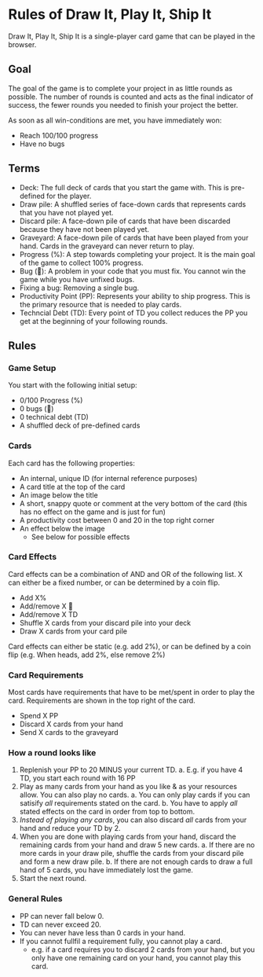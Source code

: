 # Rules of Draw It, Play It, Ship It

Draw It, Play It, Ship It is a single-player card game that can be played in the browser.

## Goal

The goal of the game is to complete your project in as little rounds as possible. The number of rounds is counted and acts as the final indicator of success, the fewer rounds you needed to finish your project the better.

As soon as all win-conditions are met, you have immediately won:

- Reach 100/100 progress
- Have no bugs

## Terms

- Deck: The full deck of cards that you start the game with. This is pre-defined for the player.
- Draw pile: A shuffled series of face-down cards that represents cards that you have not played yet.
- Discard pile: A face-down pile of cards that have been discarded because they have not been played yet.
- Graveyard: A face-down pile of cards that have been played from your hand. Cards in the graveyard can never return to play.
- Progress (%): A step towards completing your project. It is the main goal of the game to collect 100% progress.
- Bug (🐛): A problem in your code that you must fix. You cannot win the game while you have unfixed bugs.
- Fixing a bug: Removing a single bug.
- Productivity Point (PP): Represents your ability to ship progress. This is the primary resource that is needed to play cards.
- Techncial Debt (TD): Every point of TD you collect reduces the PP you get at the beginning of your following rounds.

## Rules

### Game Setup

You start with the following initial setup:

- 0/100 Progress (%)
- 0 bugs (🐛)
- 0 technical debt (TD)
- A shuffled deck of pre-defined cards

### Cards

Each card has the following properties:

- An internal, unique ID (for internal reference purposes)
- A card title at the top of the card
- An image below the title
- A short, snappy quote or comment at the very bottom of the card (this has no effect on the game and is just for fun)
- A productivity cost between 0 and 20 in the top right corner
- An effect below the image
  - See below for possible effects

### Card Effects

Card effects can be a combination of AND and OR of the following list. X can either be a fixed number, or can be determined by a coin flip.

- Add X%
- Add/remove X 🐛
- Add/remove X TD
- Shuffle X cards from your discard pile into your deck
- Draw X cards from your card pile

Card effects can either be static (e.g. add 2%), or can be defined by a coin flip (e.g. When heads, add 2%, else remove 2%)

### Card Requirements

Most cards have requirements that have to be met/spent in order to play the card. Requirements are shown in the top right of the card.

- Spend X PP
- Discard X cards from your hand
- Send X cards to the graveyard

### How a round looks like

1. Replenish your PP to 20 MINUS your current TD.
   a. E.g. if you have 4 TD, you start each round with 16 PP
2. Play as many cards from your hand as you like & as your resources allow. You can also play no cards.
   a. You can only play cards if you can satisify _all_ requirements stated on the card.
   b. You have to apply _all_ stated effects on the card in order from top to bottom.
3. _Instead of playing any cards_, you can also discard _all_ cards from your hand and reduce your TD by 2.
4. When you are done with playing cards from your hand, discard the remaining cards from your hand and draw 5 new cards.
   a. If there are no more cards in your draw pile, shuffle the cards from your discard pile and form a new draw pile.
   b. If there are not enough cards to draw a full hand of 5 cards, you have immediately lost the game.
5. Start the next round.

### General Rules

- PP can never fall below 0.
- TD can never exceed 20.
- You can never have less than 0 cards in your hand.
- If you cannot fullfil a requirement fully, you cannot play a card.
  - e.g. if a card requires you to discard 2 cards from your hand, but you only have one remaining card on your hand, you cannot play this card.
